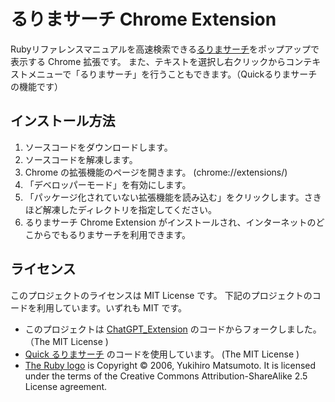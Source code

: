 # るりまサーチ Chrome Extension

Rubyリファレンスマニュアルを高速検索できる[るりまサーチ](https://rurema.clear-code.com/)をポップアップで表示する Chrome 拡張です。
また、テキストを選択し右クリックからコンテキストメニューで「るりまサーチ」を行うこともできます。（Quickるりまサーチの機能です）

## インストール方法

1. ソースコードをダウンロードします。
2. ソースコードを解凍します。
3. Chrome の拡張機能のページを開きます。 (chrome://extensions/)
4. 「デベロッパーモード」を有効にします。
5. 「パッケージ化されていない拡張機能を読み込む」をクリックします。さきほど解凍したディレクトリを指定してください。
6. るりまサーチ Chrome Extension がインストールされ、インターネットのどこからでもるりまサーチを利用できます。

## ライセンス

このプロジェクトのライセンスは MIT License です。
下記のプロジェクトのコードを利用しています。いずれも MIT です。

- このプロジェクトは [ChatGPT_Extension](https://github.com/kazuki-sf/ChatGPT_Extension) のコードからフォークしました。（The MIT License )
- [Quick るりまサーチ](https://github.com/myokoym/quick_rurema_search) のコードを使用しています。 (The MIT License )
- [The Ruby logo](https://www.ruby-lang.org/en/about/logo/) is Copyright © 2006, Yukihiro Matsumoto. It is licensed under the terms of the Creative Commons Attribution-ShareAlike 2.5 License agreement.
